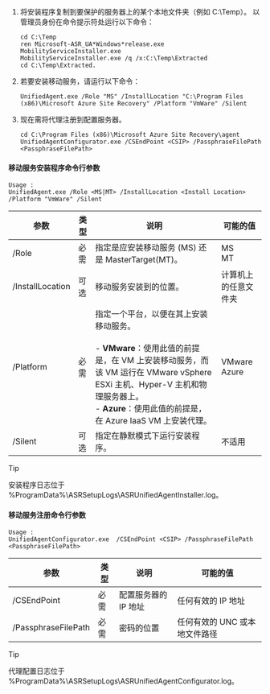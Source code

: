 1. 将安装程序复制到要保护的服务器上的某个本地文件夹（例如 C:\Temp）。 以管理员身份在命令提示符处运行以下命令：

    ```
    cd C:\Temp
    ren Microsoft-ASR_UA*Windows*release.exe MobilityServiceInstaller.exe
    MobilityServiceInstaller.exe /q /x:C:\Temp\Extracted
    cd C:\Temp\Extracted.
    ```
2. 若要安装移动服务，请运行以下命令：

    ```
    UnifiedAgent.exe /Role "MS" /InstallLocation "C:\Program Files (x86)\Microsoft Azure Site Recovery" /Platform "VmWare" /Silent
    ```
3. 现在需将代理注册到配置服务器。

    ```
    cd C:\Program Files (x86)\Microsoft Azure Site Recovery\agent
    UnifiedAgentConfigurator.exe /CSEndPoint <CSIP> /PassphraseFilePath <PassphraseFilePath>
    ```

#### <a name="mobility-service-installer-command-line-arguments"></a>移动服务安装程序命令行参数

```
Usage :
UnifiedAgent.exe /Role <MS|MT> /InstallLocation <Install Location> /Platform "VmWare" /Silent
```

| 参数|类型|说明|可能的值|
|-|-|-|-|
|/Role|必需|指定是应安装移动服务 (MS) 还是 MasterTarget(MT)。|MS </br> MT|
|/InstallLocation|可选|移动服务安装到的位置。|计算机上的任意文件夹|
|/Platform|必需|指定一个平台，以便在其上安装移动服务。 </br> </br>- **VMware**：使用此值的前提是，在 VM 上安装移动服务，而该 VM 运行在 VMware vSphere ESXi 主机、Hyper-V 主机和物理服务器上。 </br> - **Azure**：使用此值的前提是，在 Azure IaaS VM 上安装代理。 | VMware </br> Azure|
|/Silent|可选|指定在静默模式下运行安装程序。| 不适用|

>[!TIP]
> 安装程序日志位于 %ProgramData%\ASRSetupLogs\ASRUnifiedAgentInstaller.log。

#### <a name="mobility-service-registration-command-line-arguments"></a>移动服务注册命令行参数

```
Usage :
UnifiedAgentConfigurator.exe  /CSEndPoint <CSIP> /PassphraseFilePath <PassphraseFilePath>
```

  | 参数|类型|说明|可能的值|
  |-|-|-|-|
  |/CSEndPoint |必需|配置服务器的 IP 地址| 任何有效的 IP 地址|
  |/PassphraseFilePath|必需|密码的位置 |任何有效的 UNC 或本地文件路径|

>[!TIP]
> 代理配置日志位于 %ProgramData%\ASRSetupLogs\ASRUnifiedAgentConfigurator.log。
<!--Update_Description: wording update-->
<!--ms.date: 03/05/2018-->